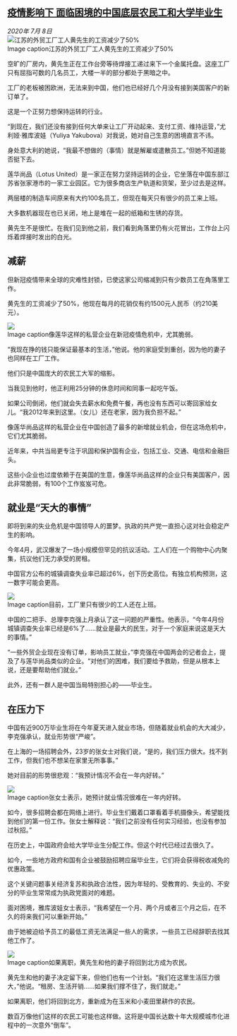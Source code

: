 <!--1594176364000-->
[疫情影响下 面临困境的中国底层农民工和大学毕业生](http://www.bbc.com/zhongwen/simp/chinese-news-53318753)
------

<div><i>2020年 7月 8日</i></div><div><div class="story-body__inner" property="articleBody"><div class="media-landscape has-caption full-width lead"><span class="image-and-copyright-container"><img class="js-image-replace" alt="江苏的外贸工厂工人黄先生的工资减少了50%" src="https://images.weserv.nl/?url=ichef.bbci.co.uk/news/640/cpsprodpb/5B13/production/_113251332_tv062297828.jpg"></span><figcaption class="media-caption"><span class="off-screen">Image caption</span><span class="media-caption__text">江苏的外贸工厂工人黄先生的工资减少了50%</span></figcaption></div><p class="story-body__introduction">空旷的厂房内，黄先生正在工作台旁等待焊接工递过来下一个金属托盘。这座工厂只有屈指可数的几名员工，大楼一半的部分都处于黑暗之中。</p><div id="bbccom_mpu_3" class="bbccom_slot mpu-ad" aria-hidden="true"><div class="bbccom_advert"></div></div><p>工厂的老板被困欧洲，无法来到中国，他们也已经好几个月没有接到美国客户的新订单了。</p><p>这是一个正努力想保持运转的行业。</p><div id="bbccom_mpu_1_2" class="bbccom_slot mpu-ad" aria-hidden="true"><div class="bbccom_advert"></div></div><p>“到现在，我们还没有接到任何大单来让工厂开动起来、支付工资、维持运营，”尤利娅·雅库波娃（Yuliya Yakubova）对我说，她对自己生意的困境直言不讳。</p><p>身处意大利的她说，“我最不想做的（事情）就是解雇或遣散员工。”但她不知道能否挺下去。</p><p>莲华尚品（Lotus United）是一家正在努力坚持运转的企业，它坐落在中国东部江苏省张家港市的一家工业园区。它为很多商店生产轨道和货架，至少过去是这样。</p><p>两层楼的制造车间原来有大约100名员工，但现在每天只有很少的员工来上班。</p><p>大多数机器现在也已关闭，地上是堆在一起的纸箱和生锈的存货。</p><p>黄先生不是很忙。在我们见到他之前，我们看到角落里仍有火花冒出，工作台上闪烁着焊接时发出的白光。</p><h2 class="story-body__crosshead">减薪</h2><p>但新冠疫情带来全球的灾难性封锁，已使这家公司缩减到只有少数员工在角落里工作。</p><p>黄先生的工资减少了50%，他现在每月的花销仅有约1500元人民币（约210美元）。</p><div class="media-landscape has-caption full-width"><span class="image-and-copyright-container"><img src="https://images.weserv.nl/?url=ichef.bbci.co.uk/news/640/cpsprodpb/14573/production/_113251338_tv062297816.jpg"><br></span><figcaption class="media-caption"><span class="off-screen">Image caption</span><span class="media-caption__text">像莲华这样的私营企业在新冠疫情危机中，尤其脆弱。</span></figcaption></div><p>“我现在挣的钱只能保证最基本的生活，”他说。他的家庭受到重创，因为他的妻子也同样在工厂工作。</p><p>他们只是中国庞大的农民工大军的缩影。</p><p>当我见到他时，他正利用25分钟的休息时间和同事一起吃午饭。</p><p>如果公司倒闭，他们就会失去薪水和免费午餐，再也没有东西可以寄回家给女儿。“我2012年来到这里。（女儿）还在老家，因为我负担不起。”</p><p>像莲华尚品这样的私营企业在中国创造了最多的新增就业机会，但在这场危机中，它们尤其脆弱。</p><p>近年来，中共当局更专注于巩固和保护国有企业，包括工业、交通、电信和金融巨头。</p><p>这些小企业也过度依赖于在美国的生意，像莲华尚品这样的企业只有美国客户，因此非常脆弱，有100个工作岌岌可危。</p><h2 class="story-body__crosshead">就业是“天大的事情”</h2><p>即将到来的失业危机是中国领导人的噩梦。执政的共产党一直担心这对社会稳定产生的影响。</p><p>今年4月，武汉爆发了一场小规模但罕见的抗议活动。工人们在一个购物中心内聚集，抗议他们无力承受的房租。</p><p>中国官方公布的城镇调查失业率已超过6%，创下历史高位。有独立机构预测，这一数字可能会更高。</p><div class="media-landscape has-caption full-width"><span class="image-and-copyright-container"><img src="https://images.weserv.nl/?url=ichef.bbci.co.uk/news/640/cpsprodpb/0CF3/production/_113251330_tv062297831-1.jpg"><br></span><figcaption class="media-caption"><span class="off-screen">Image caption</span><span class="media-caption__text">目前，工厂里只有很少的工人还在上班。</span></figcaption></div><p>中国的二把手、总理李克强上月承认了这一问题的严重性。他表示，“今年4月份城镇调查失业率已经是6%了……就业是最大的民生，对于一个家庭来说这是天大的事情。”</p><p>“一些外贸企业现在没有订单，影响员工就业，”李克强在中国两会的记者会上，提及了与莲华尚品类似的企业。“对他们的困难，我们要给予救助，但是从根本上说，还是要帮助他们就业。”</p><p>此外，还有一群人是中国当局特别担心的——毕业生。</p><h2 class="story-body__crosshead">在压力下</h2><p>中国有近900万毕业生将在今年夏天进入就业市场，但随着就业机会的大大减少，李克强承认，就业形势很“严峻”。</p><p>在上海的一场招聘会外，23岁的张女士对我们说，“是的，我们压力很大。找不到工作，但我们也不想呆在家里无所事事。”</p><p>她对目前的形势很悲观：“我预计情况不会在一年内好转。”</p><div class="media-landscape has-caption full-width"><span class="image-and-copyright-container"><img src="https://images.weserv.nl/?url=ichef.bbci.co.uk/news/640/cpsprodpb/14DED/production/_113258458_zhang.png"><br></span><figcaption class="media-caption"><span class="off-screen">Image caption</span><span class="media-caption__text">张女士表示，她预计就业情况很难在一年内好转。</span></figcaption></div><p>如今，很多招聘会都在网络上进行。毕业生们戴着口罩看着手机摄像头，希望能找到他们的第一份工作。张女士解释说：“我们之前没有任何实习经验，也没有参加过秋招。”</p><p>在历史上，中国政府会给大学毕业生分配工作。但这个时代已经过去很久了。</p><p>如今，一些地方政府和国有企业被鼓励招聘应届毕业生，它们将会获得税收减免的优惠政策。</p><p>这个关键问题事关经济复苏和执政合法性，因为年轻的、受教育的、失业的、不安分的毕业生常常成为执政党面对的难题。</p><p>面对困境，雅库波娃女士表示，“我希望在一个月、两个月或者三个月之后，在不久的将来我们可以重新开始。”</p><p>由于她被迫给予员工的最低工资无法满足一些人的需求，一些员工已经辞职去找其他工作了。</p><div class="media-landscape has-caption full-width"><span class="image-and-copyright-container"><img src="https://images.weserv.nl/?url=ichef.bbci.co.uk/news/640/cpsprodpb/A933/production/_113251334_tv062297826.jpg"><br></span><figcaption class="media-caption"><span class="off-screen">Image caption</span><span class="media-caption__text">如果离职，黄先生和他的妻子将回到北方成为农民。</span></figcaption></div><p>黄先生和他的妻子决定留下来，但他们也有一个计划。“我们在这里生活压力很大，”他说。“租房、生活开销……如果我们撑不住了，我们就走。”</p><p>如果离职，他们将回到北方，重新成为在玉米和小麦田里耕作的农民。</p><p>数百万像他们这样的农民工可能也这样做。这将是中国长达数十年大规模城市化进程中的一次意外“倒车”。</p></div></div>
